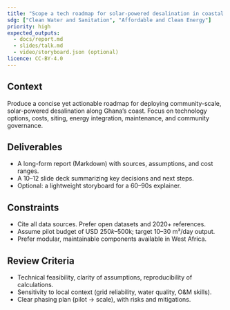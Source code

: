 ```yaml
---
title: "Scope a tech roadmap for solar-powered desalination in coastal Ghana"
sdg: ["Clean Water and Sanitation", "Affordable and Clean Energy"]
priority: high
expected_outputs:
  - docs/report.md
  - slides/talk.md
  - video/storyboard.json (optional)
licence: CC-BY-4.0
---
```


## Context
Produce a concise yet actionable roadmap for deploying community-scale, solar-powered desalination along Ghana’s coast. Focus on technology options, costs, siting, energy integration, maintenance, and community governance.

## Deliverables
- A long-form report (Markdown) with sources, assumptions, and cost ranges.
- A 10–12 slide deck summarizing key decisions and next steps.
- Optional: a lightweight storyboard for a 60–90s explainer.

## Constraints
- Cite all data sources. Prefer open datasets and 2020+ references.
- Assume pilot budget of USD $250k–$500k; target 10–30 m³/day output.
- Prefer modular, maintainable components available in West Africa.

## Review Criteria
- Technical feasibility, clarity of assumptions, reproducibility of calculations.
- Sensitivity to local context (grid reliability, water quality, O&M skills).
- Clear phasing plan (pilot → scale), with risks and mitigations.
